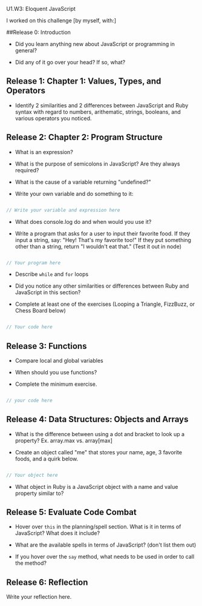 U1.W3: Eloquent JavaScript

I worked on this challenge [by myself, with:]

##Release 0: Introduction

- Did you learn anything new about JavaScript or programming in general?

- Did any of it go over your head? If so, what?

## Release 1: Chapter 1: Values, Types, and Operators

- Identify 2 similarities and 2 differences between JavaScript and Ruby syntax with regard to numbers, arithematic, strings, booleans, and various operators you noticed.


## Release 2: Chapter 2: Program Structure

- What is an expression?

- What is the purpose of semicolons in JavaScript? Are they always required?

- What is the cause of a variable returning "undefined?"

- Write your own variable and do something to it:

```javascript

// Write your variable and expression here

```

- What does console.log do and when would you use it?

- Write a program that asks for a user to input their favorite food. If they input a string, say: "Hey! That's my favorite too!" If they put something other than a string, return "I wouldn't eat that."
 (Test it out in node)

```javascript

// Your program here

```

- Describe `while` and `for` loops

- Did you notice any other similarities or differences between Ruby and JavaScript in this section?

- Complete at least one of the exercises (Looping a Triangle, FizzBuzz, or Chess Board below)

```javascript

// Your code here

```

## Release 3: Functions

- Compare local and global variables

- When should you use functions?

- Complete the minimum exercise.

```javascript

// your code here

```

## Release 4: Data Structures: Objects and Arrays

- What is the difference between using a dot and bracket to look up a property? Ex. array.max vs. array[max]

- Create an object called "me" that stores your name, age, 3 favorite foods, and a quirk below.

```javascript

// Your object here

```

- What object in Ruby is a JavaScript object with a name and value property similar to?

## Release 5: Evaluate Code Combat

- Hover over `this` in the planning/spell section. What is it in terms of JavaScript? What does it include?

- What are the available spells in terms of JavaScript? (don't list them out)

- If you hover over the `say` method, what needs to be used in order to call the method?

## Release 6: Reflection
Write your reflection here.